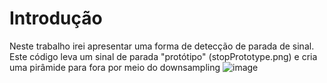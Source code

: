 # Introdução
Neste trabalho irei apresentar uma forma de detecção de parada de sinal.
Este código leva um sinal de parada "protótipo" (stopPrototype.png) e cria uma pirâmide para fora por meio do downsampling
![image](https://user-images.githubusercontent.com/32276018/33354042-9735a860-d48f-11e7-8193-4ba4c08ab322.png)

